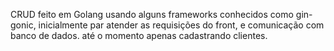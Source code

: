 CRUD feito em Golang usando alguns frameworks conhecidos como gin-gonic, inicialmente par atender as requisições do front, e comunicação com banco de dados. até o momento apenas cadastrando clientes.